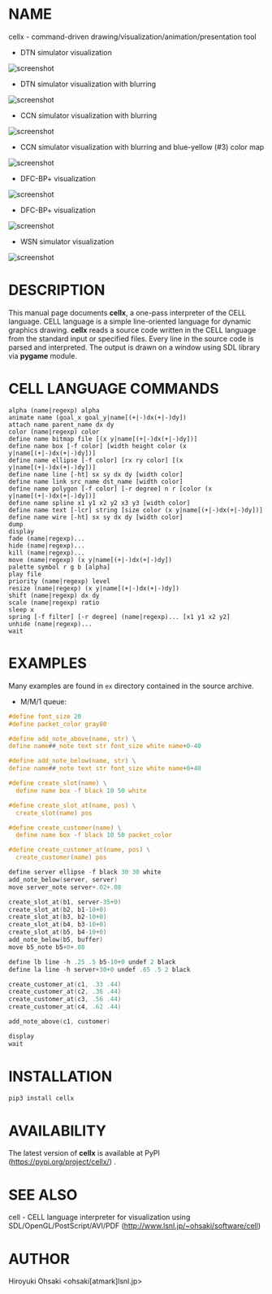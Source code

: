 # NAME

cellx - command-driven drawing/visualization/animation/presentation tool

- DTN simulator visualization

![screenshot](https://raw.githubusercontent.com/h-ohsaki/cellx/master/screenshot/pdtnsim.png)

- DTN simulator visualization with blurring

![screenshot](https://raw.githubusercontent.com/h-ohsaki/cellx/master/screenshot/pdtnsim-filter.png)

- CCN simulator visualization with blurring

![screenshot](https://raw.githubusercontent.com/h-ohsaki/cellx/master/screenshot/ccn-filter.png)

- CCN simulator visualization with blurring and blue-yellow (#3) color map

![screenshot](https://raw.githubusercontent.com/h-ohsaki/cellx/master/screenshot/ccn-filter-3.png)

- DFC-BP+ visualization

![screenshot](https://raw.githubusercontent.com/h-ohsaki/cellx/master/screenshot/pdfcsim-random.png)

- DFC-BP+ visualization

![screenshot](https://raw.githubusercontent.com/h-ohsaki/cellx/master/screenshot/pdfcsim-grid.png)

- WSN simulator visualization

![screenshot](https://raw.githubusercontent.com/h-ohsaki/cellx/master/screenshot/pdfcsim-grid.png)

# DESCRIPTION

This manual page documents **cellx**, a one-pass interpreter of the CELL
language.  CELL language is a simple line-oriented language for dynamic
graphics drawing.  **cellx** reads a source code written in the CELL language
from the standard input or specified files.  Every line in the source code is
parsed and interpreted.  The output is drawn on a window using SDL library via
**pygame** module.

# CELL LANGUAGE COMMANDS

    alpha (name|regexp) alpha
    animate name (goal_x goal_y|name[(+|-)dx(+|-)dy])
    attach name parent_name dx dy
    color (name|regexp) color
    define name bitmap file [(x y|name[(+|-)dx(+|-)dy])]
    define name box [-f color] [width height color (x y|name[(+|-)dx(+|-)dy])]
    define name ellipse [-f color] [rx ry color] [(x y|name[(+|-)dx(+|-)dy])]
    define name line [-ht] sx sy dx dy [width color]
    define name link src_name dst_name [width color]
    define name polygon [-f color] [-r degree] n r [color (x y|name[(+|-)dx(+|-)dy])]
    define name spline x1 y1 x2 y2 x3 y3 [width color]
    define name text [-lcr] string [size color (x y|name[(+|-)dx(+|-)dy])]
    define name wire [-ht] sx sy dx dy [width color]
    dump
    display
    fade (name|regexp)...
    hide (name|regexp)...
    kill (name|regexp)...
    move (name|regexp) (x y|name[(+|-)dx(+|-)dy])
    palette symbol r g b [alpha]
    play file
    priority (name|regexp) level
    resize (name|regexp) (x y|name[(+|-)dx(+|-)dy])
    shift (name|regexp) dx dy
    scale (name|regexp) ratio
    sleep x
    spring [-f filter] [-r degree] (name|regexp)... [x1 y1 x2 y2]
    unhide (name|regexp)...
    wait

# EXAMPLES

Many examples are found in `ex` directory contained in the source archive.

- M/M/1 queue:
```c
#define font_size 20
#define packet_color gray80

#define add_note_above(name, str) \
define name##_note text str font_size white name+0-40

#define add_note_below(name, str) \
define name##_note text str font_size white name+0+40

#define create_slot(name) \
  define name box -f black 10 50 white

#define create_slot_at(name, pos) \
  create_slot(name) pos

#define create_customer(name) \
  define name box -f black 10 50 packet_color

#define create_customer_at(name, pos) \
  create_customer(name) pos

define server ellipse -f black 30 30 white
add_note_below(server, server) 
move server_note server+.02+.08

create_slot_at(b1, server-35+0)
create_slot_at(b2, b1-10+0)
create_slot_at(b3, b2-10+0)
create_slot_at(b4, b3-10+0)
create_slot_at(b5, b4-10+0)
add_note_below(b5, buffer)
move b5_note b5+0+.08

define lb line -h .25 .5 b5-10+0 undef 2 black
define la line -h server+30+0 undef .65 .5 2 black

create_customer_at(c1, .33 .44)
create_customer_at(c2, .36 .44)
create_customer_at(c3, .56 .44)
create_customer_at(c4, .62 .44)

add_note_above(c1, customer)

display
wait

```
# INSTALLATION

```python
pip3 install cellx
```

# AVAILABILITY

The latest version of **cellx** is available at PyPI
(https://pypi.org/project/cellx/) .

# SEE ALSO

cell - CELL language interpreter for visualization using SDL/OpenGL/PostScript/AVI/PDF (http://www.lsnl.jp/~ohsaki/software/cell)

# AUTHOR

Hiroyuki Ohsaki <ohsaki[atmark]lsnl.jp>

